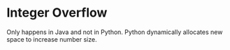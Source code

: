 # Integer Overflow
Only happens in Java and not in Python. Python dynamically allocates new space to increase number size.
